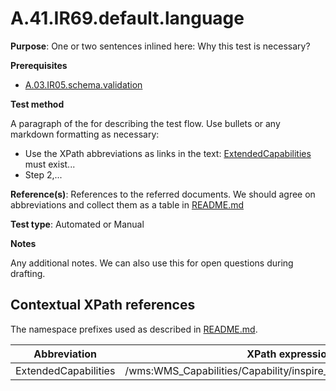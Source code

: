 # A.41.IR69.default.language

**Purpose**: One or two sentences inlined here: Why this test is necessary?

**Prerequisites**

* [A.03.IR05.schema.validation](A.03.IR05.schema.validation.md)

**Test method**

A paragraph of the for describing the test flow. Use bullets or any markdown formatting as necessary:

* Use the XPath abbreviations as links in the text: [ExtendedCapabilities](#extendedCapabilities) must exist...
* Step 2,...

**Reference(s)**: References to the referred documents. We should agree on abbreviations and collect them as a table in [README.md](README.md)

**Test type**: Automated or Manual

**Notes**

Any additional notes. We can also use this for open questions during drafting.


## Contextual XPath references

The namespace prefixes used as described in [README.md](README.md#namespaces).

Abbreviation                                               |  XPath expression
---------------------------------------------------------- | -------------------------------------------------------------------------
ExtendedCapabilities <a name="extendedCapabilities"></a>   | /wms:WMS_Capabilities/Capability/inspire_vs:ExtendedCapabilities[1]
